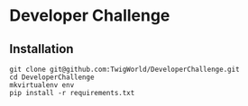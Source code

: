 Developer Challenge
===================

Installation
------------

    git clone git@github.com:TwigWorld/DeveloperChallenge.git
    cd DeveloperChallenge
    mkvirtualenv env
    pip install -r requirements.txt